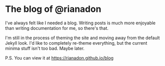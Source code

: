 # The blog of @rianadon

I've always felt like I needed a blog. Writing posts is much more enjoyable than writing documentation for me, so there's that.

I'm still in the process of theming the site and moving away from the default Jekyll look. I'd like to completely re-theme everything, but the current minima stuff isn't too bad. Maybe later.

P.S. You can view it at https://rianadon.github.io/blog
